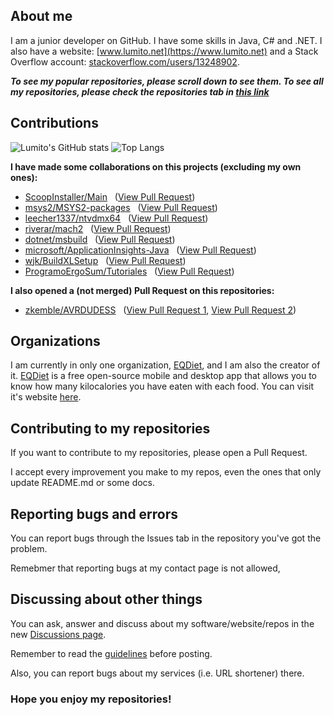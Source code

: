 ## About me
I am a junior developer on GitHub. I have some skills in Java, C# and .NET. I also have a website: [www.lumito.net](https://www.lumito.net) and a Stack Overflow account: [stackoverflow.com/users/13248902](https://stackoverflow.com/users/13248902).

***To see my popular repositories, please scroll down to see them. To see all my repositories, please check the repositories tab in [this link](https://github.com/LumitoLuma?tab=repositories)***

## Contributions
![Lumito's GitHub stats](https://github-readme-stats.vercel.app/api?username=LumitoLuma&show_icons=true&theme=radical&bg_color=30,e96443,904e95&title_color=fff&text_color=fff) ![Top Langs](https://github-readme-stats.vercel.app/api/top-langs/?username=LumitoLuma&layout=compact&theme=radical&bg_color=30,e96443,904e95&title_color=fff&text_color=fff)

**I have made some collaborations on this projects (excluding my own ones):**

-   [ScoopInstaller/Main](https://github.com/ScoopInstaller/Main) &nbsp; ([View Pull Request](https://github.com/ScoopInstaller/Main/pull/1576))
-   [msys2/MSYS2-packages](https://github.com/msys2/MSYS2-packages) &nbsp; ([View Pull Request](https://github.com/msys2/MSYS2-packages/pull/2247))
-   [leecher1337/ntvdmx64](https://github.com/leecher1337/ntvdmx64) &nbsp; ([View Pull Request](https://github.com/leecher1337/ntvdmx64/pull/102))
-   [riverar/mach2](https://github.com/riverar/mach2) &nbsp; ([View Pull Request](https://github.com/riverar/mach2/pull/23))
-   [dotnet/msbuild](https://github.com/dotnet/msbuild) &nbsp; ([View Pull Request](https://github.com/dotnet/msbuild/pull/5522))
-   [microsoft/ApplicationInsights-Java](https://github.com/microsoft/ApplicationInsights-Java) &nbsp; ([View Pull Request](https://github.com/microsoft/ApplicationInsights-Java/pull/1280))
-   [wjk/BuildXLSetup](https://github.com/wjk/BuildXLSetup) &nbsp; ([View Pull Request](https://github.com/wjk/BuildXLSetup/pull/1))
-   [ProgramoErgoSum/Tutoriales](https://github.com/ProgramoErgoSum/Tutoriales) &nbsp; ([View Pull Request](https://github.com/ProgramoErgoSum/Tutoriales/pull/5))

**I also opened a (not merged) Pull Request on this repositories:**

-   [zkemble/AVRDUDESS](https://github.com/zkemble/AVRDUDESS) &nbsp; ([View Pull Request 1](https://github.com/zkemble/AVRDUDESS/pull/42), [View Pull Request 2](https://github.com/zkemble/AVRDUDESS/pull/49))

## Organizations
I am currently in only one organization, [EQDiet](https://github.com/EQDiet), and I am also the creator of it. [EQDiet](https://github.com/EQDiet) is a free open-source mobile and desktop app that allows you to know how many kilocalories you have eaten with each food. You can visit it's website [here](https://eqdiet.weebly.com).

## Contributing to my repositories
If you want to contribute to my repositories, please open a Pull Request.

I accept every improvement you make to my repos, even the ones that only update README.md or some docs.

## Reporting bugs and errors
You can report bugs through the Issues tab in the repository you've got the problem.

Remebmer that reporting bugs at my contact page is not allowed,

## Discussing about other things
You can ask, answer and discuss about my software/website/repos in the new [Discussions page](https://github.com/LumitoLuma/LumitoLuma/discussions).

Remember to read the [guidelines](https://github.com/LumitoLuma/LumitoLuma/discussions/1) before posting.

Also, you can report bugs about my services (i.e. URL shortener) there.

### Hope you enjoy my repositories!
